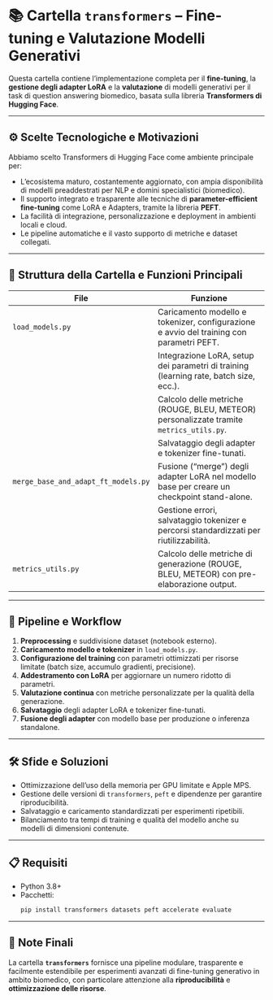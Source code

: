 # 📚 Cartella `transformers` – Fine-tuning e Valutazione Modelli Generativi

Questa cartella contiene l’implementazione completa per il **fine-tuning**, la **gestione degli adapter LoRA** e la **valutazione** di modelli generativi per il task di question answering biomedico, basata sulla libreria **Transformers di Hugging Face**.

---

## ⚙️ Scelte Tecnologiche e Motivazioni

Abbiamo scelto Transformers di Hugging Face come ambiente principale per:

- L’ecosistema maturo, costantemente aggiornato, con ampia disponibilità di modelli preaddestrati per NLP e domini specialistici (biomedico).
- Il supporto integrato e trasparente alle tecniche di **parameter-efficient fine-tuning** come LoRA e Adapters, tramite la libreria **PEFT**.
- La facilità di integrazione, personalizzazione e deployment in ambienti locali e cloud.
- Le pipeline automatiche e il vasto supporto di metriche e dataset collegati.

---

## 📁 Struttura della Cartella e Funzioni Principali

| File                           | Funzione                                                                                   |
| ------------------------------ | ------------------------------------------------------------------------------------------ |
| `load_models.py`                | Caricamento modello e tokenizer, configurazione e avvio del training con parametri PEFT.  |
|                                | Integrazione LoRA, setup dei parametri di training (learning rate, batch size, ecc.).       |
|                                | Calcolo delle metriche (ROUGE, BLEU, METEOR) personalizzate tramite `metrics_utils.py`.    |
|                                | Salvataggio degli adapter e tokenizer fine-tunati.                                        |
| `merge_base_and_adapt_ft_models.py` | Fusione (“merge”) degli adapter LoRA nel modello base per creare un checkpoint stand-alone. |
|                                | Gestione errori, salvataggio tokenizer e percorsi standardizzati per riutilizzabilità.     |
| `metrics_utils.py`              | Calcolo delle metriche di generazione (ROUGE, BLEU, METEOR) con pre-elaborazione output.  |

---

## 🧪 Pipeline e Workflow

1. **Preprocessing** e suddivisione dataset (notebook esterno).
2. **Caricamento modello e tokenizer** in `load_models.py`.
3. **Configurazione del training** con parametri ottimizzati per risorse limitate (batch size, accumulo gradienti, precisione).
4. **Addestramento con LoRA** per aggiornare un numero ridotto di parametri.
5. **Valutazione continua** con metriche personalizzate per la qualità della generazione.
6. **Salvataggio** degli adapter LoRA e tokenizer fine-tunati.
7. **Fusione degli adapter** con modello base per produzione o inferenza standalone.

---

## 🛠 Sfide e Soluzioni

- Ottimizzazione dell’uso della memoria per GPU limitate e Apple MPS.
- Gestione delle versioni di `transformers`, `peft` e dipendenze per garantire riproducibilità.
- Salvataggio e caricamento standardizzati per esperimenti ripetibili.
- Bilanciamento tra tempi di training e qualità del modello anche su modelli di dimensioni contenute.

---

## 📋 Requisiti

- Python 3.8+
- Pacchetti:
  ```bash
  pip install transformers datasets peft accelerate evaluate
  ```

---

## 📌 Note Finali

La cartella **`transformers`** fornisce una pipeline modulare, trasparente e facilmente estendibile per esperimenti avanzati di fine-tuning generativo in ambito biomedico, con particolare attenzione alla **riproducibilità** e **ottimizzazione delle risorse**.
